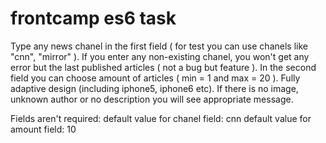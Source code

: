# frontcamp es6 task

Type any news chanel in the first field ( for test you can use chanels like "cnn", "mirror" ). If you enter any non-existing chanel, you won't get any error but the last published articles ( not a bug but feature ).
In the second field you can choose amount of articles ( min = 1 and max = 20 ).
Fully adaptive design (including iphone5, iphone6 etc).
If there is no image, unknown author or no description you will see appropriate message.

Fields aren't required:
default value for chanel field: cnn
default value for amount field: 10
